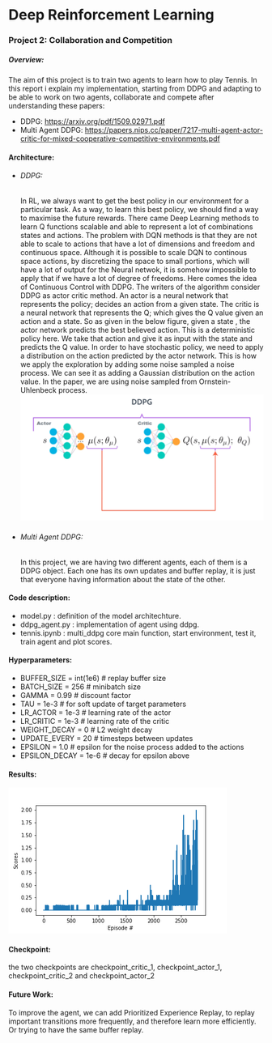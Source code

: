 # Deep Reinforcement Learning

### Project 2: Collaboration and Competition

##### Overview:

The aim of this project is to train two agents to learn how to play Tennis. In this report i explain my implementation, starting from DDPG and adapting to be able to work on two agents, collaborate and compete after understanding these papers:

- DDPG: https://arxiv.org/pdf/1509.02971.pdf 
- Multi Agent DDPG: https://papers.nips.cc/paper/7217-multi-agent-actor-critic-for-mixed-cooperative-competitive-environments.pdf
#### Architecture:

- ###### DDPG:

  In RL, we always want to get the best policy in our environment for a particular task. As a way, to learn this best policy, we should find a way to maximise the future rewards. There came Deep Learning methods to learn Q functions scalable and able to represent a lot of combinations states and actions.
  The problem with DQN methods is that they are not able to scale to actions that have a lot of dimensions and freedom and continuous space. Although it is possible to scale DQN to continous space actions, by discretizing the space to small portions, which will have a lot of output for the Neural netwok, it is somehow impossible to apply that if we have a lot of degree of freedoms.
  Here comes the idea of Continuous Control with DDPG.
  The writers of the algorithm consider DDPG as actor critic method. An actor is a neural network that represents the policy; decides an action from a given state. The critic is a neural network that represents the Q; which gives the Q value given an action and a state.
  So as given in the below figure, given a state , the actor network predicts the best believed action. This is a deterministic policy here. We take that action and give it as input with the state and predicts the Q value.
  In order to have stochastic policy, we need to apply a distribution on the action predicted by the actor network. This is how we apply the exploration by adding some noise sampled a noise process. We can see it as adding a Gaussian distribution on the action value. In the paper, we are using noise sampled from Ornstein-Uhlenbeck process.
![image](images/ddpg_architecture.png)

- ###### Multi Agent DDPG:

  In this project, we are having two different agents, each of them is a DDPG object. Each one has its own updates and buffer replay, it is just that everyone having information about the state of the other. 
  

#### Code description:

- model.py : definition of the model architechture.
- ddpg_agent.py : implementation of agent using ddpg.
- tennis.ipynb : multi_ddpg core main function, start environment, test it, train agent and plot scores. 

#### Hyperparameters:

- BUFFER_SIZE = int(1e6)          # replay buffer size
- BATCH_SIZE = 256                 # minibatch size
- GAMMA = 0.99                    # discount factor
- TAU = 1e-3                      # for soft update of target parameters
- LR_ACTOR = 1e-3  # learning rate of the actor
- LR_CRITIC = 1e-3  # learning rate of the critic
- WEIGHT_DECAY = 0  # L2 weight decay
- UPDATE_EVERY = 20  # timesteps between updates
- EPSILON = 1.0  # epsilon for the noise process added to the actions
- EPSILON_DECAY = 1e-6  # decay for epsilon above

#### Results:

![image](images/scores.png) 

#### Checkpoint:
the two checkpoints are checkpoint_critic_1, checkpoint_actor_1, checkpoint_critic_2 and checkpoint_actor_2
#### Future Work:

To improve the agent, we can add Prioritized Experience Replay, to replay important transitions more frequently, and therefore learn more efficiently. Or trying to have the same buffer replay.
